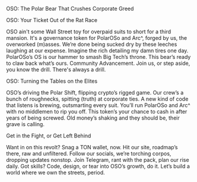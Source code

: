 OSO: The Polar Bear That Crushes Corporate Greed

OSO: Your Ticket Out of the Rat Race

OSO ain't some Wall Street toy for overpaid suits to short for a third mansion. It's a governance token for PolarOSo and Arc^, forged by us, the overworked (m)asses. We’re done being sucked dry by these leeches laughing at our expense. Imagine the rich detailing my damn tires one day. PolarOSo’s OS is our hammer to smash Big Tech’s throne. This bear’s ready to claw back what’s ours. Community Advancement. Join us, or step aside, you know the drill. There's always a drill.

OSO: Turning the Tables on the Elites

OSO’s driving the Polar Shift, flipping crypto’s rigged game. Our crew’s a bunch of roughnecks, spitting (truth) at corporate ties. A new kind of code that listens is brewing, outsmarting every suit. You’ll run PolarOSo and Arc^ with no middlemen to rip you off. This token’s your chance to cash in after years of being screwed. Old money’s shaking and they should be, their grave is calling.

Get in the Fight, or Get Left Behind

Want in on this revolt? Snag a TON wallet, now. Hit our site, roadmap’s there, raw and unfiltered. Follow our socials, we’re torching corpos, dropping updates nonstop. Join Telegram, rant with the pack, plan our rise daily. Got skills? Code, design, or tear into OSO’s growth, do it. Let’s build a world where we own the streets, period.
